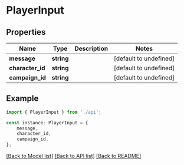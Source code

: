 # PlayerInput


## Properties

Name | Type | Description | Notes
------------ | ------------- | ------------- | -------------
**message** | **string** |  | [default to undefined]
**character_id** | **string** |  | [default to undefined]
**campaign_id** | **string** |  | [default to undefined]

## Example

```typescript
import { PlayerInput } from './api';

const instance: PlayerInput = {
    message,
    character_id,
    campaign_id,
};
```

[[Back to Model list]](../README.md#documentation-for-models) [[Back to API list]](../README.md#documentation-for-api-endpoints) [[Back to README]](../README.md)
